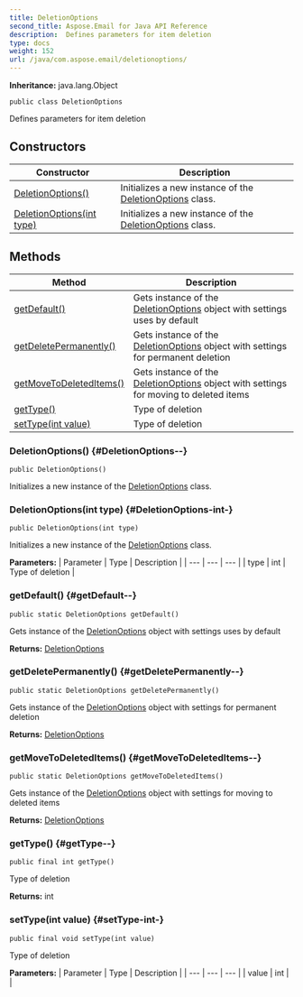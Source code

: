```yaml
---
title: DeletionOptions
second_title: Aspose.Email for Java API Reference
description:  Defines parameters for item deletion
type: docs
weight: 152
url: /java/com.aspose.email/deletionoptions/
---
```

**Inheritance:**
java.lang.Object
```
public class DeletionOptions
```

Defines parameters for item deletion
## Constructors

| Constructor | Description |
| --- | --- |
| [DeletionOptions()](#DeletionOptions--) | Initializes a new instance of the [DeletionOptions](../../com.aspose.email/deletionoptions) class. |
| [DeletionOptions(int type)](#DeletionOptions-int-) | Initializes a new instance of the [DeletionOptions](../../com.aspose.email/deletionoptions) class. |
## Methods

| Method | Description |
| --- | --- |
| [getDefault()](#getDefault--) | Gets instance of the [DeletionOptions](../../com.aspose.email/deletionoptions) object with settings uses by default |
| [getDeletePermanently()](#getDeletePermanently--) | Gets instance of the [DeletionOptions](../../com.aspose.email/deletionoptions) object with settings for permanent deletion |
| [getMoveToDeletedItems()](#getMoveToDeletedItems--) | Gets instance of the [DeletionOptions](../../com.aspose.email/deletionoptions) object with settings for moving to deleted items |
| [getType()](#getType--) | Type of deletion |
| [setType(int value)](#setType-int-) | Type of deletion |
### DeletionOptions() {#DeletionOptions--}
```
public DeletionOptions()
```


Initializes a new instance of the [DeletionOptions](../../com.aspose.email/deletionoptions) class.

### DeletionOptions(int type) {#DeletionOptions-int-}
```
public DeletionOptions(int type)
```


Initializes a new instance of the [DeletionOptions](../../com.aspose.email/deletionoptions) class.

**Parameters:**
| Parameter | Type | Description |
| --- | --- | --- |
| type | int | Type of deletion |

### getDefault() {#getDefault--}
```
public static DeletionOptions getDefault()
```


Gets instance of the [DeletionOptions](../../com.aspose.email/deletionoptions) object with settings uses by default

**Returns:**
[DeletionOptions](../../com.aspose.email/deletionoptions)
### getDeletePermanently() {#getDeletePermanently--}
```
public static DeletionOptions getDeletePermanently()
```


Gets instance of the [DeletionOptions](../../com.aspose.email/deletionoptions) object with settings for permanent deletion

**Returns:**
[DeletionOptions](../../com.aspose.email/deletionoptions)
### getMoveToDeletedItems() {#getMoveToDeletedItems--}
```
public static DeletionOptions getMoveToDeletedItems()
```


Gets instance of the [DeletionOptions](../../com.aspose.email/deletionoptions) object with settings for moving to deleted items

**Returns:**
[DeletionOptions](../../com.aspose.email/deletionoptions)
### getType() {#getType--}
```
public final int getType()
```


Type of deletion

**Returns:**
int
### setType(int value) {#setType-int-}
```
public final void setType(int value)
```


Type of deletion

**Parameters:**
| Parameter | Type | Description |
| --- | --- | --- |
| value | int |  |

